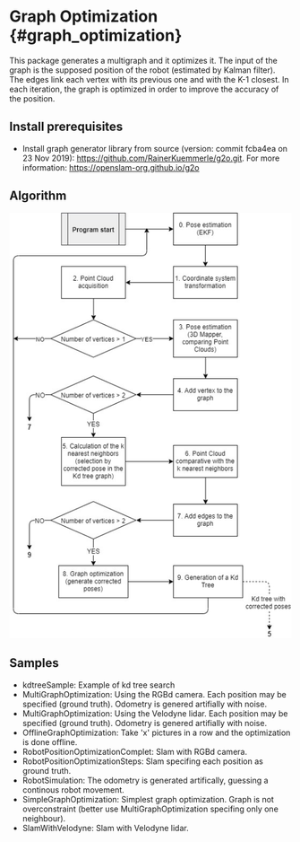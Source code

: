 # Graph Optimization {#graph_optimization}

This package generates a multigraph and it optimizes it. The input of the graph is the supposed position of the robot (estimated by Kalman filter). The edges link each vertex with its previous one and with the K-1 closest. In each iteration, the graph is optimized in order to improve the accuracy of the position. 

## Install prerequisites

* Install graph generator library from source (version: commit fcba4ea on 23 Nov 2019): <https://github.com/RainerKuemmerle/g2o.git>. For more information: <https://openslam-org.github.io/g2o>

## Algorithm

![](flowchart.png)

## Samples

* kdtreeSample: Example of kd tree search
* MultiGraphOptimization: Using the RGBd camera. Each position may be specified (ground truth). Odometry is genered artifially with noise.
* MultiGraphOptimization: Using the Velodyne lidar. Each position may be specified  (ground truth). Odometry is genered artifially with noise.
* OfflineGraphOptimization: Take 'x' pictures in a row and the optimization is done offline.
* RobotPositionOptimizationComplet: Slam with RGBd camera.
* RobotPositionOptimizationSteps: Slam specifing each position as ground truth.
* RobotSimulation: The odometry is generated artifically, guessing a continous robot movement.
* SimpleGraphOptimization: Simplest graph optimization. Graph is not overconstraint (better use MultiGraphOptimization specifing only one neighbour).
* SlamWithVelodyne: Slam with Velodyne lidar.
